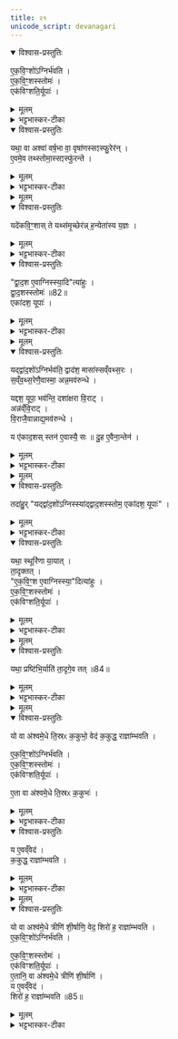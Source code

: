 ```yaml
---
title: २१
unicode_script: devanagari
---
```



<details open><summary>विश्वास-प्रस्तुतिः</summary>

ए॒क॒वि॒ꣳशो॑ऽग्निर्भ॑वति ।  
ए॒क॒वि॒ꣳ॒शस्स्तोमः॑ ।  
एक॑विꣳशति॒र्यूपाः॑ ।  
</details>

<details><summary>मूलम्</summary>

ए॒क॒वि॒ꣳशो॑ऽग्निर्भ॑वति ।  
ए॒क॒वि॒ꣳ॒शस्स्तोमः॑ ।  
एक॑विꣳशति॒र्यूपाः॑ ।  
</details>

<details><summary>भट्टभास्कर-टीका</summary>

1एकविंश इत्यादि ॥ एकविंशतिपुरुषप्रमाणोऽग्निरेकविंशतिविधः एकविंशः । एकविंशस्तोत्रीयपरिमाणस्सर्वस्तोमो भवति मध्यमस्याह्न उक्थ्यस्यैवेदं लक्षणं, परिमाणे डप्रत्ययः । एकविंशतिर्यूपाः उपशयपात्नीवतविशालपूपव्यतिरिक्ताः ॥
</details>

<details open><summary>विश्वास-प्रस्तुतिः</summary>

यथा॒ वा अश्वा॑ वर्ष॒भा वा॒ वृषा॑णस्सꣵस्फु॒रेर॑न् ।  
ए॒वमे॒व तथ्स्तोमा॒स्सꣵस्फु॑रन्ते ।  
</details>

<details><summary>मूलम्</summary>

यथा॒ वा अश्वा॑ वर्ष॒भा वा॒ वृषा॑णस्सꣵस्फु॒रेर॑न् ।  
ए॒वमे॒व तथ्स्तोमा॒स्सꣵस्फु॑रन्ते ।  
</details>

<details><summary>भट्टभास्कर-टीका</summary>

2एवमग्रिस्तोमयूपानामेकविंशत्वेन समपरिमाणत्वं विधाय तद्विधानं, अनेन वक्ष्यमाणेनाग्न्यादीनां द्वादशत्वं विधास्यन् स्तोमानां एकविंशतित्वं दूषयति - यथेति ॥ अश्वा वा ऋषभा वा यथा वृषाणस्सेक्तारः सेकशक्तिनिमित्तदर्पमदातिशयान्धाः संस्फुरेरन् धर्षणोन्मुखा एव जृम्भन्ते एवमेते एकविंशास्स्तोमाः संस्फुरन्ते ।  
</details>


<details><summary>मूलम्</summary>

यदे॑कवि॒ꣳ॒शाः ।  
ते यथ्स॑मृ॒च्छेर॑न् ।  
ह॒न्येता॑स्य य॒ज्ञः ।  
</details>

<details open><summary>विश्वास-प्रस्तुतिः</summary>

यदे॑कवि॒ꣳ॒शास् ते यथ्स॑मृ॒च्छेर॑न्न् ह॒न्येता॑स्य य॒ज्ञः ।  
</details>

<details><summary>मूलम्</summary>

यदे॑कवि॒ꣳ॒शास् ते यथ्स॑मृ॒च्छेर॑न्न् ह॒न्येता॑स्य य॒ज्ञः ।  
</details>

<details><summary>भट्टभास्कर-टीका</summary>

तादृशाः ते यदि कदाचित् समृच्छेरन् संगतास्स्युः महाश्वा इव च महोक्षा इव च तदा हन्येत विमृद्येत अस्य यज्ञः ।  
</details>

<details open><summary>विश्वास-प्रस्तुतिः</summary>

"द्वा॒द॒श ए॒वाग्निस्स्या॒दि"त्या॑हुः ।  
द्वा॒द॒शस्स्तोमः॑ ॥82॥  
एका॑दश॒ यूपाः॑ ।  
</details>

<details><summary>मूलम्</summary>

"द्वा॒द॒श ए॒वाग्निस्स्या॒दि"त्या॑हुः ।  
द्वा॒द॒शस्स्तोमः॑ ॥82॥  
एका॑दश॒ यूपाः॑ ।  
</details>

<details><summary>भट्टभास्कर-टीका</summary>

तस्मात् द्वादश एवाग्नयस्स्युः भवितुमर्हन्तीति आहुः पुराविदः एकविंशतिवत् नात्युद्रिक्ता द्वादशा इति भावः । यूपानामपि द्वादशप्रायत्वात् त्रयाणां तुल्यप्रमाणत्वम् ॥
</details>


<details><summary>मूलम्</summary>

यद्द्वा॑द॒शो॑ऽग्निर्भव॑ति ।  
द्वाद॑श॒ मासा॑स्सव्ँवथ्स॒रः ।  
स॒व्ँव॒थ्स॒रेणै॒वास्मा॒ अन्न॒मव॑रुन्धे ।  

यद्दश॒ यूपा॒ भव॑न्ति ।  
दशा॑क्षरा वि॒राट् ।  
अन्न॑व्ँवि॒राट् ।  
वि॒राजै॒वान्नाद्य॒मव॑रुन्धे ।  

य ए॑काद॒शः ।  
स्तन॑ ए॒वास्यै॒ सः ॥83॥  
दु॒ह ए॒वैना॒न्तेन॑ ।  
</details>

<details open><summary>विश्वास-प्रस्तुतिः</summary>

यद्द्वा॑द॒शो॑ऽग्निर्भव॑ति॒ द्वाद॑श॒ मासा॑स्सव्ँवथ्स॒रः ।  
स॒व्ँव॒थ्स॒रेणै॒वास्मा॒ अन्न॒मव॑रुन्धे ।  

यद्दश॒ यूपा॒ भव॑न्ति॒ दशा॑क्षरा वि॒राट् ।  
अन्न॑व्ँवि॒राट् ।  
वि॒राजै॒वान्नाद्य॒मव॑रुन्धे ।  

य ए॑काद॒शस् स्तन॑ ए॒वास्यै॒ सः ॥
दु॒ह ए॒वैना॒न्तेन॑ ।  
</details>

<details><summary>मूलम्</summary>

यद्द्वा॑द॒शो॑ऽग्निर्भव॑ति॒ द्वाद॑श॒ मासा॑स्सव्ँवथ्स॒रः ।  
स॒व्ँव॒थ्स॒रेणै॒वास्मा॒ अन्न॒मव॑रुन्धे ।  

यद्दश॒ यूपा॒ भव॑न्ति॒ दशा॑क्षरा वि॒राट् ।  
अन्न॑व्ँवि॒राट् ।  
वि॒राजै॒वान्नाद्य॒मव॑रुन्धे ।  

य ए॑काद॒शस् स्तन॑ ए॒वास्यै॒ सः ॥
दु॒ह ए॒वैना॒न्तेन॑ ।  
</details>

<details><summary>भट्टभास्कर-टीका</summary>

3यदित्यादि ॥ गतम् । अस्या इति विराजः । दुहे दुग्धे 'लोपस्त आत्मनेपदेषु' इति तलोपः ॥
</details>


<details><summary>मूलम्</summary>

तदा॑हुः ।  
यद्द्वा॑द॒शो॑ऽग्निस्स्या॑द्द्वाद॒शस्स्तोम॒ एका॑दश॒ यूपाः॑ ।  
</details>

<details open><summary>विश्वास-प्रस्तुतिः</summary>

तदा॑हु॒र् "यद्द्वा॑द॒शो॑ऽग्निस्स्या॑द्द्वाद॒शस्स्तोम॒ एका॑दश॒ यूपाः॑" ।  
</details>

<details><summary>मूलम्</summary>

तदा॑हु॒र् "यद्द्वा॑द॒शो॑ऽग्निस्स्या॑द्द्वाद॒शस्स्तोम॒ एका॑दश॒ यूपाः॑" ।  
</details>

<details><summary>भट्टभास्कर-टीका</summary>

4तदाहुरिति ॥ द्वादशत्वपक्षं दूषयति । तत्राहुरन्य इत्यर्थः।  
</details>

<details open><summary>विश्वास-प्रस्तुतिः</summary>

यथा॒ स्थूरि॑णा या॒यात् ।  
ता॒दृक्तत् ।  
"ए॒क॒वि॒ꣳ॒श ए॒वाग्निस्स्या॒"दित्या॑हुः ।  
ए॒क॒वि॒ꣳ॒शस्स्तोमः॑ ।  
एक॑विꣳशति॒र्यूपाः॑ ।  
</details>

<details><summary>मूलम्</summary>

यथा॒ स्थूरि॑णा या॒यात् ।  
ता॒दृक्तत् ।  
"ए॒क॒वि॒ꣳ॒श ए॒वाग्निस्स्या॒"दित्या॑हुः ।  
ए॒क॒वि॒ꣳ॒शस्स्तोमः॑ ।  
एक॑विꣳशति॒र्यूपाः॑ ।  
</details>

<details><summary>भट्टभास्कर-टीका</summary>

यथेति । स्थूरिः पष्ठवाही शकटादिः स यथा येन प्रकारेण धुर्येण युक्तो दुर्बल एव यानविषये एतत्तुल्यमिदं गन्तव्यप्राप्त्यसाधनत्वात्, शकटादिभिस्सम एव याति न विषमे, तस्मात् एकविंश एवाग्न्यादयो भवितुमर्हन्तीत्याहुर्यज्ञविदः ।  
</details>


<details><summary>मूलम्</summary>

यथा॒ प्रष्टि॑भि॒र्याति॑ ।  
ता॒दृगे॒व तत् ॥84॥   
</details>

<details open><summary>विश्वास-प्रस्तुतिः</summary>

यथा॒ प्रष्टि॑भि॒र्याति॑  ता॒दृगे॒व तत् ॥84॥  
</details>

<details><summary>मूलम्</summary>

यथा॒ प्रष्टि॑भि॒र्याति॑  ता॒दृगे॒व तत् ॥84॥  
</details>

<details><summary>भट्टभास्कर-टीका</summary>

यथा प्रष्टिभिः शिरोधारिभिः बहुभिर्याति तादृगेव तत् भवति समे विषमे च यानसामर्थ्यात् ॥
</details>


<details><summary>मूलम्</summary>

यो वा अ॑श्वमे॒धे ति॒स्रᳵ क॒कुभो॒ वेद॑ ।  
क॒कुद्ध॒ राज्ञा॑म्भवति ।  
</details>

<details open><summary>विश्वास-प्रस्तुतिः</summary>

यो वा अ॑श्वमे॒धे ति॒स्रᳵ क॒कुभो॒ वेद॑ क॒कुद्ध॒ राज्ञा॑म्भवति ।  

ए॒क॒वि॒ꣳ॒शो॑ऽग्निर्भ॑वति ।  
ए॒क॒वि॒ꣳ॒शस्स्तोमः॑ ।  
एक॑विꣳशति॒र्यूपाः॑ ।  

ए॒ता वा अ॑श्वमे॒धे ति॒स्रᳵ क॒कुभः॑ ।  
</details>

<details><summary>मूलम्</summary>

यो वा अ॑श्वमे॒धे ति॒स्रᳵ क॒कुभो॒ वेद॑ क॒कुद्ध॒ राज्ञा॑म्भवति ।  

ए॒क॒वि॒ꣳ॒शो॑ऽग्निर्भ॑वति ।  
ए॒क॒वि॒ꣳ॒शस्स्तोमः॑ ।  
एक॑विꣳशति॒र्यूपाः॑ ।  

ए॒ता वा अ॑श्वमे॒धे ति॒स्रᳵ क॒कुभः॑ ।  
</details>

<details><summary>भट्टभास्कर-टीका</summary>

5ककुभ इति ॥ ऋषभावयवानां ककुदिव तत्स्थानीयाः प्रधानावयवाः ककुभः, तासां वेदिता राज्ञां मध्ये प्रधानभूतो भवति कर्ता ।  
</details>

<details open><summary>विश्वास-प्रस्तुतिः</summary>

य ए॒वव्ँवेद॑ ।  
क॒कुद्ध॒ राज्ञा॑म्भवति ।  
</details>

<details><summary>मूलम्</summary>

य ए॒वव्ँवेद॑ ।  
क॒कुद्ध॒ राज्ञा॑म्भवति ।  
</details>

<details><summary>भट्टभास्कर-टीका</summary>

अस्य चार्थस्य यो वेदिता सोऽपि राज्ञां ककुत् भवति । ऋषभस्य ककुदिव राज्ञामुदात्तताहेतुर्भवति ॥
</details>


<details><summary>मूलम्</summary>

यो वा अश्व॑मे॒धे त्रीणि॑ शी॒र्षाणि॒ वेद॑ ।  
शिरो॑ ह॒ राज्ञा॑म्भवति ।  
</details>

<details open><summary>विश्वास-प्रस्तुतिः</summary>

यो वा अश्व॑मे॒धे त्रीणि॑ शी॒र्षाणि॒ वेद॒ शिरो॑ ह॒ राज्ञा॑म्भवति ।  
ए॒क॒वि॒ꣳ॒शो॑ऽग्निर्भ॑वति ।  

ए॒क॒वि॒ꣳ॒शस्स्तोमः॑ ।  
एक॑विꣳशति॒र्यूपाः॑ ।  
ए॒तानि॒ वा अ॑श्वमे॒धे त्रीणि॑ शी॒र्षाणि॑ ।  
य ए॒वव्ँवेद॑ ।  
शिरो॑ ह॒ राज्ञा॑म्भवति ॥85॥  
</details>

<details><summary>मूलम्</summary>

यो वा अश्व॑मे॒धे त्रीणि॑ शी॒र्षाणि॒ वेद॒ शिरो॑ ह॒ राज्ञा॑म्भवति ।  
ए॒क॒वि॒ꣳ॒शो॑ऽग्निर्भ॑वति ।  

ए॒क॒वि॒ꣳ॒शस्स्तोमः॑ ।  
एक॑विꣳशति॒र्यूपाः॑ ।  
ए॒तानि॒ वा अ॑श्वमे॒धे त्रीणि॑ शी॒र्षाणि॑ ।  
य ए॒वव्ँवेद॑ ।  
शिरो॑ ह॒ राज्ञा॑म्भवति ॥85॥  
</details>

<details><summary>भट्टभास्कर-टीका</summary>

6एवं प्रधानावयवत्वेन रूपयित्वा इदानीमुच्छ्रितत्वेन रूपयति - शीर्षाणीति ॥ 'शीर्षं छन्दसि' इति शीर्षादेशः । शरीरावयवानां मध्ये शिर इव राज्ञां मध्ये उच्छ्रितो भवति कर्ता । वेदिता चास्यार्थस्य शरीरस्य शिर इव राज्ञां उच्छ्रितहेतुर्भवति । तस्मात् एकविंशोऽग्निः कर्तव्यः । तत्र ब्रूमः

करणीकारिकाः -   
 त्रिस्स्तानात्प्राकृतादग्नेराश्वमेधिक उच्यते ।   
कुर्यात्पुरुषमानेषु तस्य विकरणीं ततः ॥   

चतुरस्रे समे क्षेत्रे प्रमाणं पुरुषो यथा ।   
जानीयादक्ष्णया रज्जुं तस्य द्विकरणीं बुधः ॥   

कर्णवर्गो यतो बाहुः कोटिवर्गावुभौ युतौ ।  
विस्तारः पुरुषा यस्मिन् आयामो द्विकरण्यथ ।  
अक्ष्णया रज्जुरेतस्य त्रिकरण्युपजायते ॥  

करोति पुरुषस्थानस्थिता सप्तविधा तु सा ॥
तस्या एव चतुर्थांशश्चतुर्भागीयकल्पना ।  
तस्यार्धेनैव तत्पादाः कल्पनीया विजानता ॥
तस्याः पञ्चमभागाद्यैः तद्भागीयादिकल्पना ॥


इति तैत्तिरीयब्राह्मणे तृतीये अष्टमे अश्वमेधे एकविंशोऽनुवाकः ॥  

</details>


